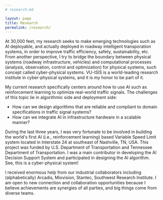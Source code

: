 ```yaml
---
# research.md

layout: page
title: Research
permalink: /research/
---
```


At 30,000 feet, my research seeks to make emerging technologies such as AI deployable, and actually deployed in roadway intelligent transporation systems, in order to improve traffic efficiency, safety, sustainability, etc. From another perspective, I try to bridge the boundary between physical systems (roadway infrastructure, vehicles) and computational processes (analysis, observation, control and optimization) for physical systems, such concept called cyber-physical systems. VU-ISIS is a world-leading research institute in cyber-physical systems, and it is my honor to be part of it.

My current research specifically centers around how to use AI such as reinforcement learning to optimize real-world traffic signals. The challenges of this topic lie in algorithmic side and deployment side: 
- How can we design algorithms that are reliable and compliant to domain specifications in traffic signal systems?
- How can we integrate AI in infrastructure hardware in a scalable manner?

During the last three years, I was very fortunate to be involved in building the world's first AI (i.e., reinforcement learning) based Variable Speed Limit system located in Interstate 24 at southeast of Nashville, TN, USA. This project was funded by U.S. Department of Transportation and Tennessee Department of Transportation. I was a main contributor in developing the AI Decision Support System and participated in designing the AI algorithm. See, this is a cyber-physical system!

I received enormous help from our industrial collaborators including (alphabetically) Arcadis, Miovision, Stantec, Southwest Research Institute. I am open to new connection and collaboration opportunities because I believe achievements are synergies of all parties, and big things come from diverse teams.